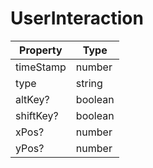 # UserInteraction

| Property  | Type    |
| --------- | ------- |
| timeStamp | number  |
| type      | string  |
| altKey?   | boolean |
| shiftKey? | boolean |
| xPos?     | number  |
| yPos?     | number  |

